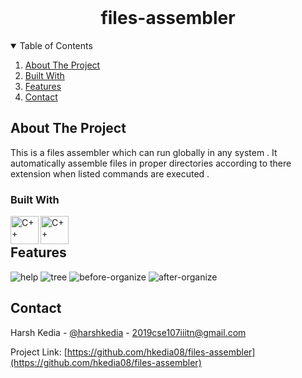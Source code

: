 <br />
<p align="center">
  <h1 align="center">files-assembler</h1>  
</p>



<!-- TABLE OF CONTENTS -->
<details open="open">
  <summary>Table of Contents</summary>
  <ol>
    <li>
      <a href="#about-the-project">About The Project</a>
    </li>
        <li><a href="#built-with">Built With</a></li>
    <li><a href="#features">Features</a></li>
    <li><a href="#contact">Contact</a></li>
  </ol>
</details>


<!-- ABOUT THE PROJECT -->
## About The Project

This is a files assembler which can run globally in any system . It automatically  assemble files in proper directories according to there extension when listed  commands are executed .

### Built With
<img align="left" alt ="C++"  width="45px" src="https://upload.wikimedia.org/wikipedia/commons/thumb/d/d9/Node.js_logo.svg/1200px-Node.js_logo.svg.png" >
<img align="left" alt ="C++"  width="45px" src="https://pluralsight2.imgix.net/paths/images/javascript-542e10ea6e.png" >
</br>

## Features

![help](https://user-images.githubusercontent.com/55133676/146541947-636225d1-e463-4631-89b0-c1298e603d47.png)
![tree](https://user-images.githubusercontent.com/55133676/146542180-16ea31ea-8fc8-444d-8561-011947fb30e4.png)
![before-organize](https://user-images.githubusercontent.com/55133676/146542875-05ddecf6-3e2d-4dc9-aac5-e205cc0ccf07.png)
![after-organize](https://user-images.githubusercontent.com/55133676/146542922-afafc3e0-88a4-49a4-b455-cd4661866ab5.png)



<!-- CONTACT -->
## Contact

Harsh Kedia - [@harshkedia](https://www.linkedin.com/in/hk-2608/) - 2019cse107iiitn@gmail.com

Project Link: [https://github.com/hkedia08/files-assembler](https://github.com/hkedia08/files-assembler)
